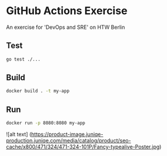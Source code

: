 # GitHub Actions Exercise

An exercise for 'DevOps and SRE' on HTW Berlin

## Test

```bash
go test ./...
```

## Build

```bash
docker build . -t my-app
```

## Run

```bash
docker run -p 8080:8080 my-app
```
![alt  text] (https://product-image.juniqe-production.juniqe.com/media/catalog/product/seo-cache/x800/471/324/471-324-101P/Fancy-typealive-Poster.jpg)